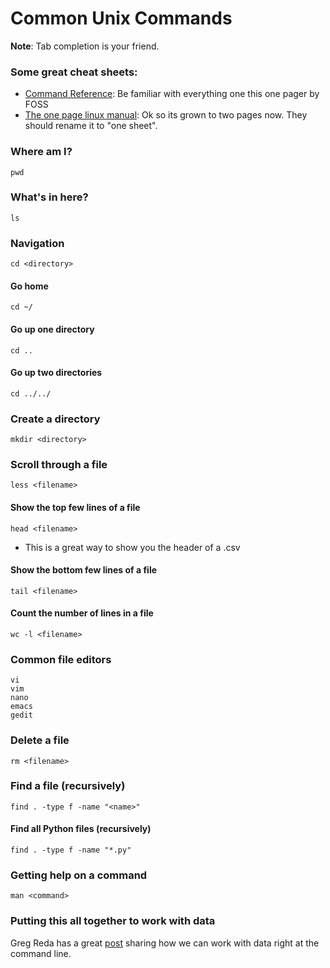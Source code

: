 # Common Unix Commands

**Note**: Tab completion is your friend.

### Some great cheat sheets:
* [Command Reference](fwunixref.pdf): Be familiar with everything one this one pager by FOSS
* [The one page linux manual](OnePageLinuxManual.pdf): Ok so its grown to two pages now.  They should rename it to "one sheet".

### Where am I?
    pwd

### What's in here?
    ls

### Navigation
    cd <directory>

#### Go home
    cd ~/

#### Go up one directory
    cd ..

#### Go up two directories
    cd ../../

### Create a directory
    mkdir <directory>

### Scroll through a file
    less <filename>
    
#### Show the top few lines of a file
    head <filename>
* This is a great way to show you the header of a .csv    
    
#### Show the bottom few lines of a file
    tail <filename>    
    
#### Count the number of lines in a file
    wc -l <filename>   

### Common file editors
    vi
    vim
    nano
    emacs
    gedit

### Delete a file
    rm <filename>

### Find a file (recursively)
    find . -type f -name "<name>"

#### Find all Python files (recursively)
    find . -type f -name "*.py"

### Getting help on a command
    man <command>       

### Putting this all together to work with data
Greg Reda has a great <a href="http://www.gregreda.com/2013/07/15/unix-commands-for-data-science/">post</a> sharing how we can work with data right at the command line.
